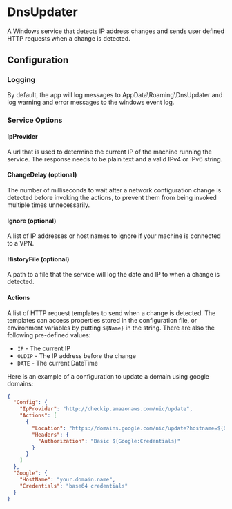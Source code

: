 # DnsUpdater
A Windows service that detects IP address changes and sends user defined HTTP requests when a change is detected.

## Configuration
### Logging
By default, the app will log messages to AppData\Roaming\DnsUpdater and log warning and error messages to the windows event log.

### Service Options

#### IpProvider
A url that is used to determine the current IP of the machine running the service. The response needs to be plain text and a valid IPv4 or IPv6 string.
#### ChangeDelay (optional)
The number of milliseconds to wait after a network configuration change is detected before invoking the actions, to prevent them from being invoked multiple times unnecessarily.
#### Ignore (optional)
A list of IP addresses or host names to ignore if your machine is connected to a VPN.
#### HistoryFile (optional)
A path to a file that the service will log the date and IP to when a change is detected.
#### Actions
A list of HTTP request templates to send when a change is detected. The templates can access properties stored in the configuration file, or environment variables by putting `${Name}` in the string. There are also the following pre-defined values:

* `IP` - The current IP
* `OLDIP` - The IP address before the change
* `DATE` - The current DateTime

Here is an example of a configuration to update a domain using google domains:
```json
{
  "Config": {
    "IpProvider": "http://checkip.amazonaws.com/nic/update",
    "Actions": [
      {
        "Location": "https://domains.google.com/nic/update?hostname=${Google:HostName}&myip=${IP}",
        "Headers": {
          "Authorization": "Basic ${Google:Credentials}"
        }
      }
    ]
  },
  "Google": {
    "HostName": "your.domain.name",
    "Credentials": "base64 credentials"
  }
}
```
